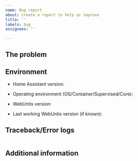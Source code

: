 ```yaml
---
name: Bug report
about: Create a report to help us improve
title: ''
labels: bug
assignees: ''

---
```


## The problem
<!-- 
  Describe the issue you are experiencing here to communicate to the
  maintainers. Tell us what you were trying to do and what happened.
-->


## Environment
<!--
  Provide details about the versions you are using, which helps us to reproduce
  and find the issue quicker. Version information is found in the
  Home Assistant frontend: Settings -> About.
-->

- Home Assistant version: 
- Operating environment (OS/Container/Supervised/Core): 

- WebUntis version: 
- Last working WebUntis version (if known): 



## Traceback/Error logs
<!--
  If you come across any trace or error logs, please provide them.
-->

```txt

```

## Additional information
